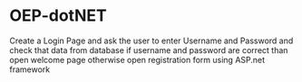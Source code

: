# OEP-dotNET
Create a Login Page and ask the user to enter Username and Password and check that data from database if username and password are correct than open welcome page otherwise open registration form using ASP.net framework
